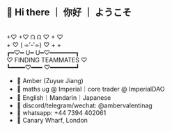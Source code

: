 ## 👋 Hi there ｜ 你好 ｜ ようこそ 

<!--
**ambervalentina/ambervalentina** is a ✨ _special_ ✨ repository because its `README.md` (this file) appears on your GitHub profile.

Here are some ideas to get you started:

- 🔭 I’m currently working on ...
- 🌱 I’m currently learning ...
- 👯 I’m looking to collaborate on ...
- 🤔 I’m looking for help with ...
- 💬 Ask me about ...
- 📫 How to reach me: ...
- 😄 Pronouns: ...
- ⚡ Fun fact: ...
-->

<br/>+♡ +♡ ᕬ ᕬ ♡  +  ♡
<br/>  + ♡ ( ⌯′-′⌯) ♡ +  +
<br/> ┏━♡━ U━ U━♡━━━━━━━┓
<br/> ♡ FINDING TEAMMATES ♡
<br/> ┗━━━━♡━━━ ♡━━━━━━━┛
- 🦋 Amber (Zuyue Jiang)
- 🦋 maths ug @ Imperial｜core trader @ ImperialDAO 
- 🦋 English｜Mandarin｜Japanese 
- 🦋 discord/telegram/wechat: @ambervalentinag
- 🦋 whatsapp: ‪+44 7394 402061‬
- 📍 Canary Wharf, London
